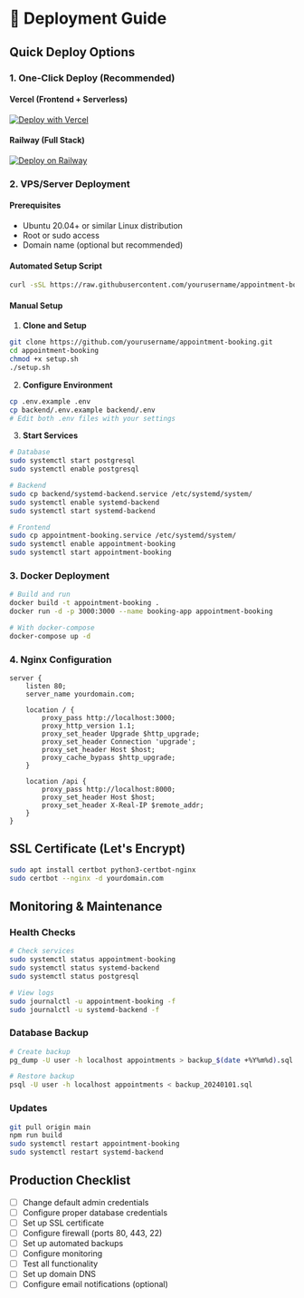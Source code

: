 # 🚀 Deployment Guide

## Quick Deploy Options

### 1. One-Click Deploy (Recommended)

#### Vercel (Frontend + Serverless)
[![Deploy with Vercel](https://vercel.com/button)](https://vercel.com/new)

#### Railway (Full Stack)
[![Deploy on Railway](https://railway.app/button.svg)](https://railway.app/new)

### 2. VPS/Server Deployment

#### Prerequisites
- Ubuntu 20.04+ or similar Linux distribution
- Root or sudo access
- Domain name (optional but recommended)

#### Automated Setup Script
```bash
curl -sSL https://raw.githubusercontent.com/yourusername/appointment-booking/main/deploy.sh | bash
```

#### Manual Setup

1. **Clone and Setup**
```bash
git clone https://github.com/yourusername/appointment-booking.git
cd appointment-booking
chmod +x setup.sh
./setup.sh
```

2. **Configure Environment**
```bash
cp .env.example .env
cp backend/.env.example backend/.env
# Edit both .env files with your settings
```

3. **Start Services**
```bash
# Database
sudo systemctl start postgresql
sudo systemctl enable postgresql

# Backend
sudo cp backend/systemd-backend.service /etc/systemd/system/
sudo systemctl enable systemd-backend
sudo systemctl start systemd-backend

# Frontend
sudo cp appointment-booking.service /etc/systemd/system/
sudo systemctl enable appointment-booking
sudo systemctl start appointment-booking
```

### 3. Docker Deployment

```bash
# Build and run
docker build -t appointment-booking .
docker run -d -p 3000:3000 --name booking-app appointment-booking

# With docker-compose
docker-compose up -d
```

### 4. Nginx Configuration

```nginx
server {
    listen 80;
    server_name yourdomain.com;

    location / {
        proxy_pass http://localhost:3000;
        proxy_http_version 1.1;
        proxy_set_header Upgrade $http_upgrade;
        proxy_set_header Connection 'upgrade';
        proxy_set_header Host $host;
        proxy_cache_bypass $http_upgrade;
    }

    location /api {
        proxy_pass http://localhost:8000;
        proxy_set_header Host $host;
        proxy_set_header X-Real-IP $remote_addr;
    }
}
```

## SSL Certificate (Let's Encrypt)

```bash
sudo apt install certbot python3-certbot-nginx
sudo certbot --nginx -d yourdomain.com
```

## Monitoring & Maintenance

### Health Checks
```bash
# Check services
sudo systemctl status appointment-booking
sudo systemctl status systemd-backend
sudo systemctl status postgresql

# View logs
sudo journalctl -u appointment-booking -f
sudo journalctl -u systemd-backend -f
```

### Database Backup
```bash
# Create backup
pg_dump -U user -h localhost appointments > backup_$(date +%Y%m%d).sql

# Restore backup
psql -U user -h localhost appointments < backup_20240101.sql
```

### Updates
```bash
git pull origin main
npm run build
sudo systemctl restart appointment-booking
sudo systemctl restart systemd-backend
```

## Production Checklist

- [ ] Change default admin credentials
- [ ] Configure proper database credentials
- [ ] Set up SSL certificate
- [ ] Configure firewall (ports 80, 443, 22)
- [ ] Set up automated backups
- [ ] Configure monitoring
- [ ] Test all functionality
- [ ] Set up domain DNS
- [ ] Configure email notifications (optional)
